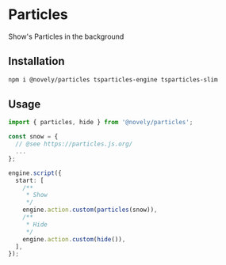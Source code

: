 # Particles

Show's Particles in the background

## Installation

```bash
npm i @novely/particles tsparticles-engine tsparticles-slim
```

## Usage

```ts
import { particles, hide } from '@novely/particles';

const snow = {
  // @see https://particles.js.org/
  ...
};

engine.script({
  start: [
    /**
     * Show
     */
    engine.action.custom(particles(snow)),
    /**
     * Hide
     */
    engine.action.custom(hide()),
  ],
});
```
